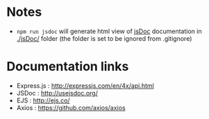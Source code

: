# Notes
+ `npm run jsdoc` will generate html view of [jsDoc](http://usejsdoc.org/)
  documentation in [./jsDoc/](./jsDoc/) folder (the folder is set to be
  ignored from .gitignore)

# Documentation links
+ Express.js : <http://expressjs.com/en/4x/api.html>
+ JSDoc : <http://usejsdoc.org/>
+ EJS : <http://ejs.co/>
+ Axios : <https://github.com/axios/axios>